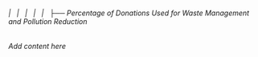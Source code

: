 ###### |   |   |   |   |   ├── Percentage of Donations Used for Waste Management and Pollution Reduction

*Add content here*